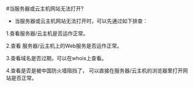 <!-- --- tag: 服务器 云主机 faq 网站 -->
<!-- --- title: 当服务器或云主机网站无法打开? -->
#当服务器或云主机网站无法打开?
* 当服务器或云主机网站无法打开时，可以先通过如下排查：

1.查看服务器/云主机是否运作正常。

2.查看 服务器/云主机上的Web服务是否运作正常。

3.查看域名是否过期，可以在whois上查看。

4.查看是否是被中国防火墙阻挡了， 可以直接在服务器/云主机的浏览器里打开网站是否正常。
